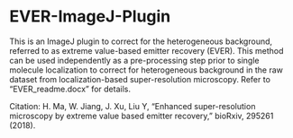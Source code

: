 # EVER-ImageJ-Plugin

This is an ImageJ plugin to correct for the heterogeneous background, referred to as extreme value-based emitter recovery (EVER). This method can be used independently as a pre-processing step prior to single molecule localization to correct for heterogeneous background in the raw dataset from localization-based super-resolution microscopy. Refer to “EVER_readme.docx” for details.

Citation:
H. Ma, W. Jiang, J. Xu, Liu Y, “Enhanced super-resolution microscopy by extreme value based emitter recovery,” bioRxiv, 295261 (2018).
